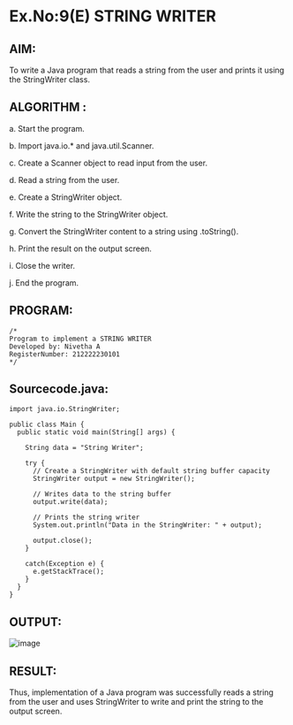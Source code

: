 # Ex.No:9(E) STRING WRITER

## AIM:
To write a Java program that reads a string from the user and prints it using the StringWriter class.
## ALGORITHM :

a.	Start the program.

b.	Import java.io.* and java.util.Scanner.

c.	Create a Scanner object to read input from the user.

d.	Read a string from the user.

e.	Create a StringWriter object.

f.	Write the string to the StringWriter object.

g.	Convert the StringWriter content to a string using .toString().

h.	Print the result on the output screen.

i.	Close the writer.

j.	End the program.


## PROGRAM:
 ```
/*
Program to implement a STRING WRITER
Developed by: Nivetha A
RegisterNumber: 212222230101
*/
```

## Sourcecode.java:
```
import java.io.StringWriter;

public class Main {
  public static void main(String[] args) {

    String data = "String Writer";

    try {
      // Create a StringWriter with default string buffer capacity
      StringWriter output = new StringWriter();

      // Writes data to the string buffer
      output.write(data);

      // Prints the string writer
      System.out.println("Data in the StringWriter: " + output);

      output.close();
    }

    catch(Exception e) {
      e.getStackTrace();
    }
  }
}
```

## OUTPUT:

![image](https://github.com/user-attachments/assets/9cc5a704-a883-435a-9610-b6a5e3ffab31)

## RESULT:
Thus, implementation of  a Java program was successfully reads a string from the user and uses StringWriter to write and print the string to the output screen.
